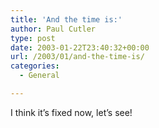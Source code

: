 ```yaml
---
title: 'And the time is:'
author: Paul Cutler
type: post
date: 2003-01-22T23:40:32+00:00
url: /2003/01/and-the-time-is/
categories:
  - General

---
```

I think it&#8217;s fixed now, let&#8217;s see!